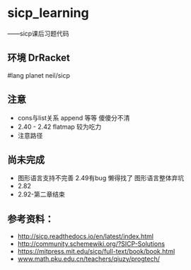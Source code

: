 # sicp_learning
——sicp课后习题代码  

## 环境 DrRacket
#lang planet neil/sicp

## 注意
* cons与list关系 append 等等 傻傻分不清
* 2.40 - 2.42 flatmap 较为吃力
* 注意路径

## 尚未完成
* 图形语言支持不完善 2.49有bug 懒得找了 图形语言整体弃坑
* 2.82 
* 2.92-第二章结束

## 参考资料：
* http://sicp.readthedocs.io/en/latest/index.html
* http://community.schemewiki.org/?SICP-Solutions
* https://mitpress.mit.edu/sicp/full-text/book/book.html
* www.math.pku.edu.cn/teachers/qiuzy/progtech/
